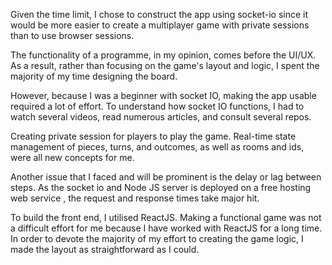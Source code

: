 Given the time limit, I chose to construct the app using socket-io since it would be more easier to create a multiplayer game with private sessions than to use browser sessions.

The functionality of a programme, in my opinion, comes before the UI/UX. As a result, rather than focusing on the game's layout and logic, I spent the majority of my time designing the board.

However, because I was a beginner with socket IO, making the app usable required a lot of effort. To understand how socket IO functions, I had to watch several videos, read numerous articles, and consult several repos.

Creating private session for players to play the game. Real-time state management of pieces, turns, and outcomes, as well as rooms and ids, were all new concepts for me.

Another issue that I faced and will be prominent is the delay or lag between steps. As the socket io and Node JS server is deployed on a free hosting web service , the request and response times take major hit.
 
To build the front end, I utilised ReactJS. Making a functional game was not a difficult effort for me because I have worked with ReactJS for a long time. In order to devote the majority of my effort to creating the game logic, I made the layout as straightforward as I could.